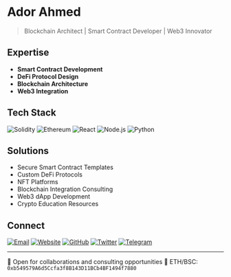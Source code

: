 # Ador Ahmed

> Blockchain Architect | Smart Contract Developer | Web3 Innovator

## Expertise

- **Smart Contract Development**
- **DeFi Protocol Design**
- **Blockchain Architecture**
- **Web3 Integration**

## Tech Stack

![Solidity](https://img.shields.io/badge/-Solidity-363636?style=flat-square&logo=Solidity&logoColor=white)
![Ethereum](https://img.shields.io/badge/-Ethereum-3C3C3D?style=flat-square&logo=Ethereum&logoColor=white)
![React](https://img.shields.io/badge/-React-61DAFB?style=flat-square&logo=react&logoColor=black)
![Node.js](https://img.shields.io/badge/-Node.js-339933?style=flat-square&logo=Node.js&logoColor=white)
![Python](https://img.shields.io/badge/-Python-3776AB?style=flat-square&logo=Python&logoColor=white)

## Solutions

- Secure Smart Contract Templates
- Custom DeFi Protocols
- NFT Platforms
- Blockchain Integration Consulting
- Web3 dApp Development
- Crypto Education Resources

## Connect

[![Email](https://img.shields.io/badge/Email-D14836?style=for-the-badge&logo=gmail&logoColor=white)](mailto:chefadorous@gmail.com)
[![Website](https://img.shields.io/badge/Website-4285F4?style=for-the-badge&logo=Google-chrome&logoColor=white)](https://chefadorous.me)
[![GitHub](https://img.shields.io/badge/GitHub-100000?style=for-the-badge&logo=github&logoColor=white)](https://github.com/ChefAdorous)
[![Twitter](https://img.shields.io/badge/Twitter-1DA1F2?style=for-the-badge&logo=twitter&logoColor=white)](https://twitter.com/ChefAdorous)
[![Telegram](https://img.shields.io/badge/Telegram-2CA5E0?style=for-the-badge&logo=telegram&logoColor=white)](https://t.me/ChefAdorous)

---

💼 Open for collaborations and consulting opportunities
🔗 ETH/BSC: `0xb549579A6d5Ccfa3f8B143D11BCb4BF1494f7880`
